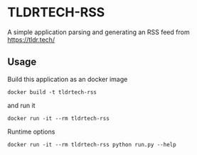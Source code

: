 # TLDRTECH-RSS

A simple application parsing and generating an RSS feed from <https://tldr.tech/>

## Usage

Build this application as an docker image

```
docker build -t tldrtech-rss
```

and run it

```
docker run -it --rm tldrtech-rss
```

Runtime options

```
docker run -it --rm tldrtech-rss python run.py --help
```
